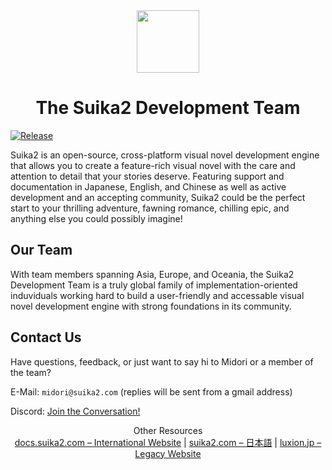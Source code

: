 <div align="center">
  <img src="https://suika2.com/img/AppIcon.png" width="100" height="100"/>
  <h1>The Suika2 Development Team</h1>
</div>

[![Release](https://img.shields.io/github/release/suika2engine/suika2?style=for-the-badge&color=dark-green)](https://github.com/suika2engine/suika2/releases/latest)

Suika2 is an open-source, cross-platform visual novel development engine that allows you to create a feature-rich visual novel with the care and attention to detail that your stories deserve. Featuring support and documentation in Japanese, English, and Chinese as well as active development and an accepting community, Suika2 could be the perfect start to your thrilling adventure, fawning romance, chilling epic, and anything else you could possibly imagine!

## Our Team
With team members spanning Asia, Europe, and Oceania, the Suika2 Development Team is a truly global family of implementation-oriented induviduals working hard to build a user-friendly and accessable visual novel development engine with strong foundations in its community.

## Contact Us

Have questions, feedback, or just want to say hi to Midori or a member of the team?

E-Mail: `midori@suika2.com` (replies will be sent from a gmail address)

Discord: [Join the Conversation!](https://discord.gg/ZmvXxE8GFg)

<!-- Footer -->
<div align="center">
  Other Resources<br>
  <a href="https://docs.suika2.com">docs.suika2.com – International Website</a> | <a href="https://suika2.com">suika2.com – 日本語</a> | <a href="https://luxion.jp">luxion.jp – Legacy Website</a>
</div>
